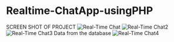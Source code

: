 # Realtime-ChatApp-usingPHP
SCREEN SHOT OF PROJECT
![Real-Time Chat](https://github.com/Jjphuan/Realtime-ChatApp-PHP-MySQL/assets/137185461/9ab7f280-3c80-4a8c-aa8c-524530374255)
![Real-Time Chat2](https://github.com/Jjphuan/Realtime-ChatApp-PHP-MySQL/assets/137185461/b9fd1efb-cae8-4168-a551-53fc3aa8d8a6)
![Real-Time Chat3](https://github.com/Jjphuan/Realtime-ChatApp-PHP-MySQL/assets/137185461/074ac7b9-6d0d-45cf-91e3-6cf6b8c50aa1)
Data from the database
![Real-Time Chat4](https://github.com/Jjphuan/Realtime-ChatApp-PHP-MySQL/assets/137185461/8013f34c-0640-46eb-b7f6-c5eaa1369e60)
